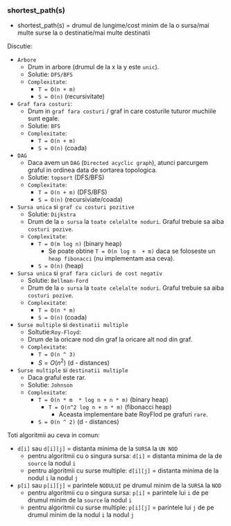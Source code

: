 ### shortest_path(s)

  * shortest_path(s) = drumul de lungime/cost minim de la o sursa/mai multe surse
  					   la o destinatie/mai multe destinatii

Discutie:
  * `Arbore`
    * Drum in arbore (drumul de la x la y este `unic`).
    * Solutie: `DFS/BFS`
    * `Complexitate`:
      * `T = O(n + m)`
      * `S = O(n)` (recursivitate)
  * `Graf fara costuri`:
    * Drum in `graf fara costuri` / graf in care costurile tuturor muchiile sunt egale.
    * Solutie: `BFS`
    * `Complexitate`:
      * `T = O(n + m)`
      * `S = O(n)` (coada)
  * `DAG`
    * Daca avem un `DAG` (`Directed acyclic graph`), atunci parcurgem graful in ordinea data de sortarea topologica.
    * Solutie: `topsort` (DFS/BFS)
    * `Complexitate`:
      * `T = O(n + m)` (DFS/BFS)
      * `S = O(n)` (recursiviate/coada)
  * `Sursa unica` si `graf cu costuri pozitive`
    * Solutie: `Dijkstra`
    * Drum de la `o sursa` la `toate celelalte noduri`. Graful trebuie sa aiba `costuri pozive`.
  	* `Complexitate`: 
  	  * `T = O(m log n)` (binary heap)
  	    * Se poate obtine `T = O(n log n  + m)` daca se foloseste un `heap fibonacci` (nu implementam asa ceva). 
  	  * `S = O(n)` (heap)
  * `Sursa unica` si `graf fara cicluri de cost negativ`
    * Solutie: `Bellman-Ford`
    * Drum de la `o sursa` la `toate celelalte noduri`. Graful trebuie sa aiba `costuri pozive`.
    * `Complexitate`:
      * `T = O(n * m)`
      * `S = O(n)` (coada)
  * `Surse multiple` si `destinatii multiple`
    * Soltutie:`Roy-Floyd`:
    * Drum de la oricare nod din graf la oricare alt nod din graf.
    * `Complexitate`:
      * `T = O(n ^ 3)`
      * $S = O(n ^ 2)$ (d - distances) 
  * `Surse multiple` si `destinatii multiple`
    * Daca graful este rar.
    * Solutie: `Johnson`
    * `Complexitate`:
      * `T = O(n * m  * log n + n * m)` (binary heap)
      	* `T = O(n^2 log n + n * m)` (fibonacci heap)
      	  * Aceasta implementare bate RoyFlod pe grafuri `rare`.
      * `S = O(n ^ 2)` (d - distances)

Toti algoritmii au ceva in comun:
  * `d[i]` sau `d[i][j]` = distanta minima de la `SURSA` la `UN NOD`
    * pentru algoritmii cu o singura sursa: `d[i]` = distanta minima de la de `source` la nodul `i`
    * pentru algoritmii cu surse multiple:  `d[i][j]` = distanta minima de la nodul `i` la nodul `j`
  * `p[i]` sau `p[i][j]` = parintele `NODULUI` pe drumul minim de la `SURSA` la `NOD`
    * pentru algoritmii cu o singura sursa: `p[i]` = parintele lui `i` de pe drumul minim de la `source` la nodul `i`
    * pentru algoritmii cu surse multiple:  `p[i][j]` = parintele lui `j` de pe drumul minim de la nodul `i` la nodul `j`
  